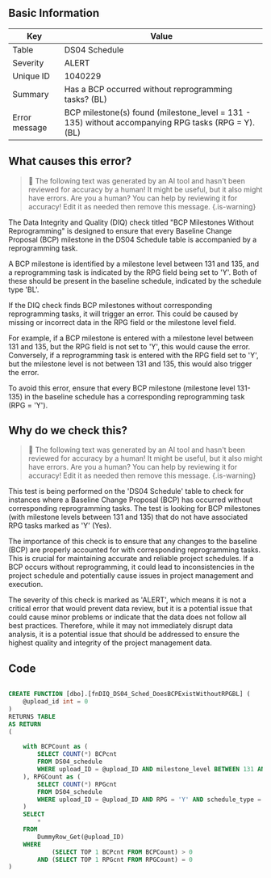 ## Basic Information
| Key         | Value          |
|-------------|----------------|
| Table       | DS04 Schedule |
| Severity    | ALERT |
| Unique ID   | 1040229   |
| Summary     | Has a BCP occurred without reprogramming tasks? (BL) |
| Error message | BCP milestone(s) found (milestone_level = 131 - 135) without accompanying RPG tasks (RPG = Y). (BL) |

## What causes this error?

> :robot: The following text was generated by an AI tool and hasn't been reviewed for accuracy by a human! It might be useful, but it also might have errors. Are you a human? You can help by reviewing it for accuracy! Edit it as needed then remove this message.
{.is-warning}

The Data Integrity and Quality (DIQ) check titled "BCP Milestones Without Reprogramming" is designed to ensure that every Baseline Change Proposal (BCP) milestone in the DS04 Schedule table is accompanied by a reprogramming task. 

A BCP milestone is identified by a milestone level between 131 and 135, and a reprogramming task is indicated by the RPG field being set to 'Y'. Both of these should be present in the baseline schedule, indicated by the schedule type 'BL'.

If the DIQ check finds BCP milestones without corresponding reprogramming tasks, it will trigger an error. This could be caused by missing or incorrect data in the RPG field or the milestone level field. 

For example, if a BCP milestone is entered with a milestone level between 131 and 135, but the RPG field is not set to 'Y', this would cause the error. Conversely, if a reprogramming task is entered with the RPG field set to 'Y', but the milestone level is not between 131 and 135, this would also trigger the error.

To avoid this error, ensure that every BCP milestone (milestone level 131-135) in the baseline schedule has a corresponding reprogramming task (RPG = 'Y').
## Why do we check this?

> :robot: The following text was generated by an AI tool and hasn't been reviewed for accuracy by a human! It might be useful, but it also might have errors. Are you a human? You can help by reviewing it for accuracy! Edit it as needed then remove this message.
{.is-warning}

This test is being performed on the 'DS04 Schedule' table to check for instances where a Baseline Change Proposal (BCP) has occurred without corresponding reprogramming tasks. The test is looking for BCP milestones (with milestone levels between 131 and 135) that do not have associated RPG tasks marked as 'Y' (Yes).

The importance of this check is to ensure that any changes to the baseline (BCP) are properly accounted for with corresponding reprogramming tasks. This is crucial for maintaining accurate and reliable project schedules. If a BCP occurs without reprogramming, it could lead to inconsistencies in the project schedule and potentially cause issues in project management and execution.

The severity of this check is marked as 'ALERT', which means it is not a critical error that would prevent data review, but it is a potential issue that could cause minor problems or indicate that the data does not follow all best practices. Therefore, while it may not immediately disrupt data analysis, it is a potential issue that should be addressed to ensure the highest quality and integrity of the project management data.
## Code

```sql

CREATE FUNCTION [dbo].[fnDIQ_DS04_Sched_DoesBCPExistWithoutRPGBL] (
	@upload_id int = 0
)
RETURNS TABLE
AS RETURN
(
	
	with BCPCount as (
		SELECT COUNT(*) BCPcnt
		FROM DS04_schedule 
		WHERE upload_ID = @upload_ID AND milestone_level BETWEEN 131 AND 135 AND schedule_type = 'BL'
	), RPGCount as (
		SELECT COUNT(*) RPGcnt
		FROM DS04_schedule 
		WHERE upload_ID = @upload_ID AND RPG = 'Y' AND schedule_type = 'BL'
	)
	SELECT
		*
	FROM
		DummyRow_Get(@upload_ID)
	WHERE
			(SELECT TOP 1 BCPcnt FROM BCPCount) > 0 
		AND (SELECT TOP 1 RPGcnt FROM RPGCount) = 0
)
```
